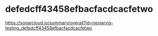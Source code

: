 # defedcff43458efbacfacdcacfetwo
https://sonarcloud.io/summary/overall?id=neojarvis-testing_defedcff43458efbacfacdcacfetwo
